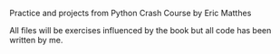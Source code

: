 Practice and projects from Python Crash Course by Eric Matthes

All files will be exercises influenced by the book but all code has been written by me. 
